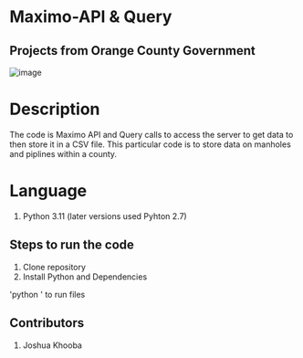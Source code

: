 # Maximo-API & Query

## Projects from Orange County Government

![image](https://user-images.githubusercontent.com/93966949/236646801-a65d3075-ddd7-4415-b3ce-4ad9f9501428.png)

# Description

The code is Maximo API and Query calls to access the server to get data to then store it in a CSV file. This particular code is to store data on manholes and piplines within a county.

# Language

1. Python 3.11 (later versions used Pyhton 2.7)

## Steps to run the code
  
  1. Clone repository
  2. Install Python and Dependencies
  
 'python <filename>' to run files
 
 ## Contributors
 
 1. Joshua Khooba
 
